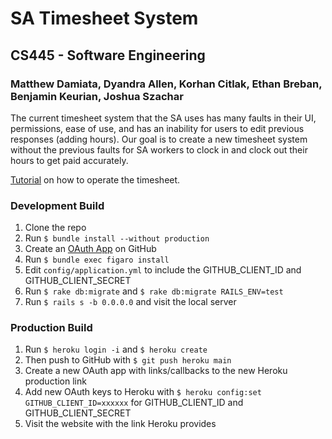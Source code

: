 # SA Timesheet System
## CS445 - Software Engineering
### Matthew Damiata, Dyandra Allen, Korhan Citlak, Ethan Breban, Benjamin Keurian, Joshua Szachar

The current timesheet system that the SA uses has many faults in their UI, permissions, ease of use, and has an inability for users to edit previous responses (adding hours). Our goal is to create a new timesheet system without the previous faults for SA workers to clock in and clock out their hours to get paid accurately.

[Tutorial](https://docs.google.com/document/d/1okytR5K9YzO0yVjNTVR1zimIgcDAC6dEYu2vx6GkT-w/edit) on how to operate the timesheet.

### Development Build
1. Clone the repo
2. Run `$ bundle install --without production`
3. Create an [OAuth App](https://docs.github.com/en/developers/apps/building-oauth-apps/creating-an-oauth-app) on GitHub
4. Run `$ bundle exec figaro install`
5. Edit `config/application.yml` to include the GITHUB_CLIENT_ID and GITHUB_CLIENT_SECRET
6. Run `$ rake db:migrate` and `$ rake db:migrate RAILS_ENV=test`
7. Run `$ rails s -b 0.0.0.0` and visit the local server

### Production Build
1. Run `$ heroku login -i` and `$ heroku create`
2. Then push to GitHub with `$ git push heroku main`
3. Create a new OAuth app with links/callbacks to the new Heroku production link
3. Add new OAuth keys to Heroku with `$ heroku config:set GITHUB_CLIENT_ID=xxxxxx` for GITHUB_CLIENT_ID and GITHUB_CLIENT_SECRET
4. Visit the website with the link Heroku provides
